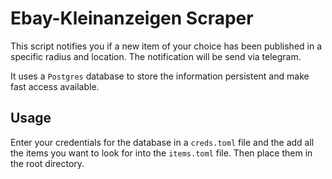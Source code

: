 # Ebay-Kleinanzeigen Scraper

This script notifies you if a new item of your choice has been published in a specific radius and location.
The notification will be send via telegram.

It uses a `Postgres` database to store the information persistent and make fast access available.

## Usage

Enter your credentials for the database in a `creds.toml` file and the add all the items you want to look for into the `items.toml` file. Then place them in the root directory.
